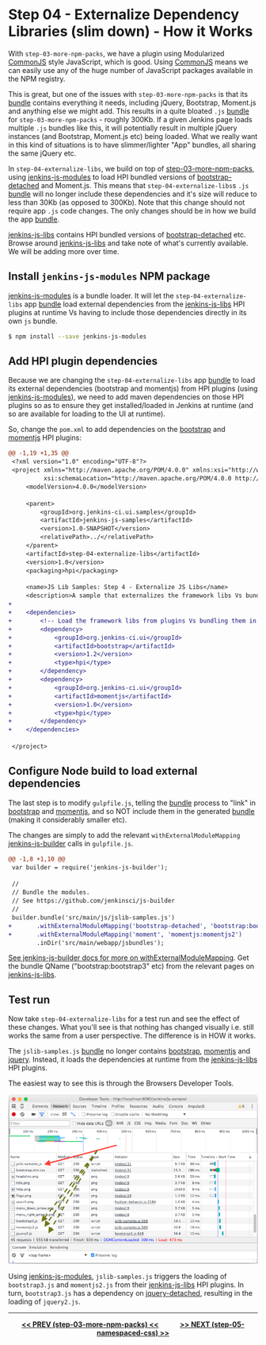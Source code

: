 # Step 04 - Externalize Dependency Libraries (slim down) - How it Works
With `step-03-more-npm-packs`, we have a plugin using Modularized [CommonJS] style JavaScript, which is good. Using
[CommonJS] means we can easily use any of the huge number of JavaScript packages available in the NPM registry.

This is great, but one of the issues with `step-03-more-npm-packs` is that its [bundle] contains everything it needs,
including jQuery, Bootstrap, Moment.js and anything else we might add. This results in a quite bloated `.js` [bundle]
for `step-03-more-npm-packs` - roughly 300Kb. If a given Jenkins page loads multiple `.js` bundles like this, it will
potentially result in multiple jQuery instances (and Bootstrap, Moment.js etc) being loaded. What we really want in
this kind of situations is to have slimmer/lighter "App" bundles, all sharing the same jQuery etc.

In `step-04-externalize-libs`, we build on top of <a href="../../../tree/master/step-03-more-npm-packs">step-03-more-npm-packs</a>,
using [jenkins-js-modules] to load HPI bundled versions of [bootstrap-detached]
and Moment.js. This means that `step-04-externalize-libs`s `.js` [bundle] will no longer include these dependencies
and it's size will reduce to less than 30Kb (as opposed to 300Kb). Note that this change should not require app `.js`
code changes. The only changes should be in how we build the app [bundle].

[jenkins-js-libs] contains HPI bundled versions of [bootstrap-detached] etc. Browse around [jenkins-js-libs] and take
note of what's currently available. We will be adding more over time. 

## Install `jenkins-js-modules` NPM package
[jenkins-js-modules] is a bundle loader. It will let the `step-04-externalize-libs` app [bundle] load external
dependencies from the [jenkins-js-libs] HPI plugins at runtime Vs having to include those dependencies directly in its
own `js` bundle.

```sh
$ npm install --save jenkins-js-modules
```

## Add HPI plugin dependencies
Because we are changing the `step-04-externalize-libs` app [bundle] to load its external dependencies (bootstrap and 
momentjs) from HPI plugins (using [jenkins-js-modules]), we need to add maven dependencies on those HPI plugins so as to
ensure they get installed/loaded in Jenkins at runtime (and so are available for loading to the UI at runtime).

So, change the `pom.xml` to add dependencies on the [bootstrap](https://github.com/jenkinsci/js-libs/tree/master/bootstrap)
and [momentjs](https://github.com/jenkinsci/js-libs/tree/master/momentjs) HPI plugins:

```diff
@@ -1,19 +1,35 @@
 <?xml version="1.0" encoding="UTF-8"?>
 <project xmlns="http://maven.apache.org/POM/4.0.0" xmlns:xsi="http://www.w3.org/2001/XMLSchema-instance"
          xsi:schemaLocation="http://maven.apache.org/POM/4.0.0 http://maven.apache.org/maven-v4_0_0.xsd">
     <modelVersion>4.0.0</modelVersion>
 
     <parent>
         <groupId>org.jenkins-ci.ui.samples</groupId>
         <artifactId>jenkins-js-samples</artifactId>
         <version>1.0-SNAPSHOT</version>
         <relativePath>../</relativePath>
     </parent>
     <artifactId>step-04-externalize-libs</artifactId>
     <version>1.0</version>
     <packaging>hpi</packaging>
 
     <name>JS Lib Samples: Step 4 - Externalize JS Libs</name>
     <description>A sample that externalizes the framework libs Vs bundling them all</description>
+    
+    <dependencies>
+        <!-- Load the framework libs from plugins Vs bundling them in an uber-bundle. -->
+        <dependency>
+            <groupId>org.jenkins-ci.ui</groupId>
+            <artifactId>bootstrap</artifactId>
+            <version>1.2</version>
+            <type>hpi</type>
+        </dependency>
+        <dependency>
+            <groupId>org.jenkins-ci.ui</groupId>
+            <artifactId>momentjs</artifactId>
+            <version>1.0</version>
+            <type>hpi</type>            
+        </dependency>
+    </dependencies>
 
 </project>
```

## Configure Node build to load external dependencies
The last step is to modify `gulpfile.js`, telling the [bundle] process to "link" in [bootstrap](https://github.com/jenkinsci/js-libs/tree/master/bootstrap)
and [momentjs](https://github.com/jenkinsci/js-libs/tree/master/momentjs), and so NOT include them in the generated [bundle]
(making it considerably smaller etc).

The changes are simply to add the relevant `withExternalModuleMapping` [jenkins-js-builder] calls in `gulpfile.js`.

```diff
@@ -1,8 +1,10 @@
 var builder = require('jenkins-js-builder');
 
 //
 // Bundle the modules.
 // See https://github.com/jenkinsci/js-builder
 //
 builder.bundle('src/main/js/jslib-samples.js')
+       .withExternalModuleMapping('bootstrap-detached', 'bootstrap:bootstrap3')
+       .withExternalModuleMapping('moment', 'momentjs:momentjs2')
        .inDir('src/main/webapp/jsbundles');
```

[See jenkins-js-builder docs for more on withExternalModuleMapping](https://github.com/jenkinsci/js-builder#step-4-optional-specify-external-module-mappings-imports).
Get the bundle QName ("bootstrap:bootstrap3" etc) from the relevant pages on [jenkins-js-libs]. 

## Test run
Now take `step-04-externalize-libs` for a test run and see the effect of these changes. What you'll see is that
nothing has changed visually i.e. still works the same from a user perspective. The difference is in HOW it works.

The `jslib-samples.js` [bundle] no longer contains [bootstrap](https://github.com/jenkinsci/js-libs/tree/master/bootstrap),
[momentjs](https://github.com/jenkinsci/js-libs/tree/master/momentjs) and 
[jquery](https://github.com/jenkinsci/js-libs/tree/master/jquery-detached). Instead, it loads the dependencies at runtime
from the [jenkins-js-libs] HPI plugins.
 
The easiest way to see this is through the Browsers Developer Tools.
 
![browser loading](img/browser-loading.png)

Using [jenkins-js-modules], `jslib-samples.js` triggers the loading of `bootstrap3.js` and `momentjs2.js` from their
[jenkins-js-libs] HPI plugins. In turn, `bootstrap3.js` has a dependency on
[jquery-detached](https://github.com/jenkinsci/js-libs/tree/master/jquery-detached), resulting in the loading of `jquery2.js`.

<hr/>
<p align="center">
<b><a href="../../../tree/master/step-03-more-npm-packs">&lt;&lt; PREV (step-03-more-npm-packs) &lt;&lt;</a>  &nbsp;&nbsp;&nbsp;&nbsp;&nbsp;&nbsp;&nbsp;&nbsp;&nbsp;&nbsp;&nbsp;  <a href="../../../tree/master/step-05-namespaced-css">&gt;&gt; NEXT (step-05-namespaced-css) &gt;&gt;</a></b>
</p>

[Node.js]: https://nodejs.org
[Gulp]: https://github.com/gulpjs/gulp
[jenkins-js-builder]: https://github.com/jenkinsci/js-builder
[jenkins-js-modules]: https://github.com/jenkinsci/js-modules
[jenkins-js-libs]: https://github.com/jenkinsci/js-libs
[CommonJS]: http://www.commonjs.org/
[jquery-detached]: https://github.com/tfennelly/jquery-detached
[bootstrap-detached]: https://github.com/tfennelly/bootstrap-detached
[Browserify]: http://browserify.org/
[bundle]: https://github.com/jenkinsci/js-modules/blob/master/FAQs.md#what-is-the-difference-between-a-module-and-a-bundle

